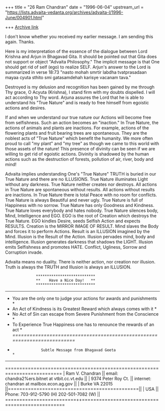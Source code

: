 +++
title = "26 Ram Chandran"
date = "1996-06-04"
upstream_url = "https://lists.advaita-vedanta.org/archives/advaita-l/1996-June/004901.html"

+++
[Archive link](https://lists.advaita-vedanta.org/archives/advaita-l/1996-June/004901.html)

I don't know whether you received my earlier message.
I am sending this again. Thanks.

Here is my interpretation of the essence of the dialogue between
Lord Krishna and Arjun in Bhagavad Gita. It should be pointed out
that Gita does not support or object "Advaita Philosophy." The
implicit message is that One should get rid of self (ego) to
realize SELF.  Arjun's answer to the Lord is summarized in verse
18:73 "nasto mohah smrtir labdha tvatprasadaan mayaa cyuta sthito
 smi gatasamdehah karisye vacanam tava."

Destroyed is my delusion and recognition has been gained by me
through Thy grace, O Acyuta (Krishna), I stand firm with my
doubts dispelled. I will act according to Thy word. Arjuna
assures the Lord that he is able to understand his "True Nature"
and is ready to free himself from egoistic actions and desires.

If and when we understand our true nature our Actions will become
free from selfishness. Such an action becomes an "inaction." In
True Nature, the actions of animals and plants are inactions.
For example, actions of the flowering plants and fruit bearing
trees are spontaneous. They are the noblest acts of "True Nature"
which benefit the humanity.  We more often proud to call "my
plant" and "my tree" as though we came to this world with those
assets of the nature! This presence of divinity can be seen if we
are willing to get rid of egoistic actions.  Divinity is shadowed
by the human actions such as the destruction of forests,
pollution of air, river, body and mind!

Advaita implies understanding One's "True Nature"
TRUTH is buried in our True Nature and there are no ILLUSIONS.
True Nature illuminates Light without any darkness.
True Nature neither creates nor destroys.
All actions in True Nature are spontaneous without results.
All actions without results are inactions.
In True Nature there is total Peace with no room for conflicts.
True Nature is always Beautiful and never ugly.
True Nature is full of Happiness with no sorrow.
True Nature has only Goodness and Kindness.
True Nature loves everybody and hates nobody.
True Nature silences body, Mind, Intelligence and EGO.
EGO is the root of Creation which destroys the True Nature.
EGO kindles Desire, seeds Selfish Action and expects RESULTS.
Creation is the MIRROR IMAGE OF RESULT.
Mind slaves the Body and forces it to perform Actions.
Result is an ILLUSION imagined by the Mind.
Illusion is the Result of the Action.
Illusion pervades mind, body and intelligence.
Illusion generates darkness that shadows the LIGHT.
Illusion emits Selfishness and promotes HATE.
Conflict, Ugliness, Sorrow and Corruption invade.

Advaita means no duality.
There is neither action, nor creation nor illusion.
Truth is always the TRUTH and Illusion is always an ILLUSION.

                  ***************************
                  **    Have a Nice Day!   **
                  ***************************

***************************************************************************
*  You are the only one to judge your actions for awards and punishments  *
*  An Act of Kindness is its Greatest Reward which always comes with it   *
*  No Act of Sin can escape from Severe Punishment from the Conscience    *
*  To Experience True Happiness one has to renounce the rewards of an act *
*=========================================================================*
*                  Subtle Message from Bhagavad Geeta                     *
***************************************************************************

 ==========================================================================
|   Ram V. Chandran      || email: chandra2%ers.bitnet at vtbit.cc.vt.edu   ||
|   9374 Peter Roy Ct.   || internet: chandran at mailbox.econ.ag.gov       ||
|   Burke VA 22015       ||==============================================||
|   USA                  || Phone: 703-912-5790 (H)  202-501-7082 (W)    ||
=========================++================================================

